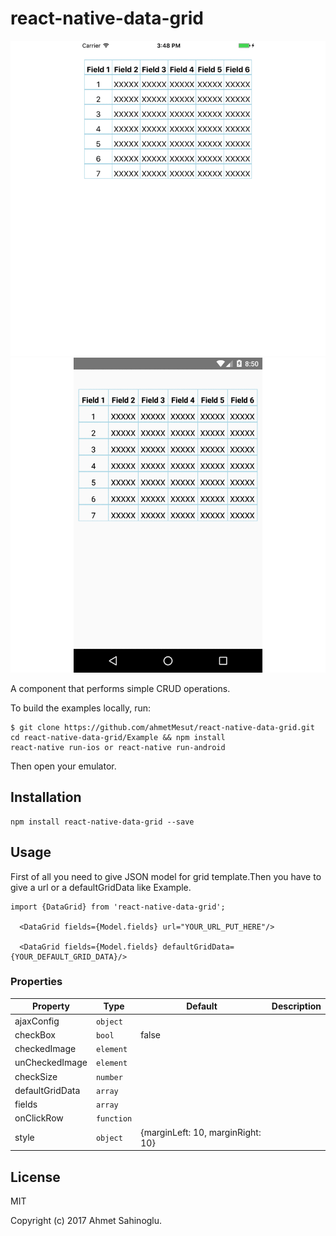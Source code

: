 # react-native-data-grid

![ios.gif](docs/ios.gif)  ![docs/android.gif](docs/android.gif)

A component that performs simple CRUD operations.


To build the examples locally, run:

```
$ git clone https://github.com/ahmetMesut/react-native-data-grid.git
cd react-native-data-grid/Example && npm install
react-native run-ios or react-native run-android
```

Then open your emulator.


## Installation

```
npm install react-native-data-grid --save
```


## Usage

First of all you need to give JSON model for grid template.Then you have to give a url or a defaultGridData like Example.

```
import {DataGrid} from 'react-native-data-grid';

  <DataGrid fields={Model.fields} url="YOUR_URL_PUT_HERE"/>
  
  <DataGrid fields={Model.fields} defaultGridData={YOUR_DEFAULT_GRID_DATA}/>
```

### Properties

| Property | Type | Default | Description|
|---------------|------------|------------|----------------------------------------------------------------|
| ajaxConfig         | `object  ` |            |                                        |
| checkBox           | `bool`     | false           |                                        |
| checkedImage       | `element`  |            |                                        |
| unCheckedImage     | `element ` |            |                                        |
| checkSize          | `number`   |            |                                        |
| defaultGridData    | `array`    |            |                                        |
| fields             | `array`    |            |                                        |
| onClickRow         | `function` |            |                                        |
| style              | `object`   |  {marginLeft: 10, marginRight: 10}          |                                        |


## License

MIT

Copyright (c) 2017 Ahmet Sahinoglu.

